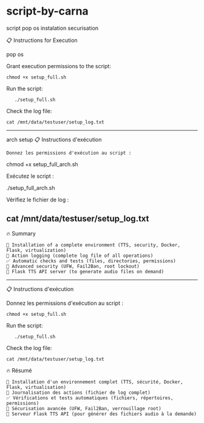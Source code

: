 # script-by-carna
script pop os instalation securisation

📋 Instructions for Execution

pop os

Grant execution permissions to the script:

    
    chmod +x setup_full.sh


Run the script:

       ./setup_full.sh
       
Check the log file:

    cat /mnt/data/testuser/setup_log.txt

-----------------------------------------------------------------------------
arch setup
📋 Instructions d'exécution

    Donnez les permissions d'exécution au script :

chmod +x setup_full_arch.sh

Exécutez le script :

./setup_full_arch.sh

Vérifiez le fichier de log :

cat /mnt/data/testuser/setup_log.txt
-------------------------------------------------------------------------------


🔥 Summary

    📁 Installation of a complete environment (TTS, security, Docker, Flask, virtualization)
    📜 Action logging (complete log file of all operations)
    ✅ Automatic checks and tests (files, directories, permissions)
    🔐 Advanced security (UFW, Fail2Ban, root lockout)
    📡 Flask TTS API server (to generate audio files on demand)



--------------------------------------------------------------------------------
📋 Instructions d'exécution

    

Donnez les permissions d'exécution au script :
    
    chmod +x setup_full.sh


Run the script:

       ./setup_full.sh
       
Check the log file:

    cat /mnt/data/testuser/setup_log.txt


🔥 Résumé

    📁 Installation d'un environnement complet (TTS, sécurité, Docker, Flask, virtualisation)
    📜 Journalisation des actions (fichier de log complet)
    ✅ Vérifications et tests automatiques (fichiers, répertoires, permissions)
    🔐 Sécurisation avancée (UFW, Fail2Ban, verrouillage root)
    📡 Serveur Flask TTS API (pour générer des fichiers audio à la demande)

